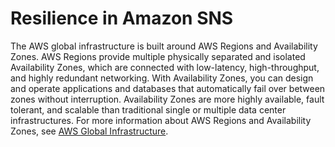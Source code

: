 # Resilience in Amazon SNS<a name="sns-resilience"></a>

The AWS global infrastructure is built around AWS Regions and Availability Zones\. AWS Regions provide multiple physically separated and isolated Availability Zones, which are connected with low\-latency, high\-throughput, and highly redundant networking\. With Availability Zones, you can design and operate applications and databases that automatically fail over between zones without interruption\. Availability Zones are more highly available, fault tolerant, and scalable than traditional single or multiple data center infrastructures\. For more information about AWS Regions and Availability Zones, see [AWS Global Infrastructure](http://aws.amazon.com/about-aws/global-infrastructure/)\.